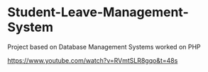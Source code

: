 # Student-Leave-Management-System
Project based on Database Management Systems worked on PHP

https://www.youtube.com/watch?v=RVmtSLR8gqo&t=48s
